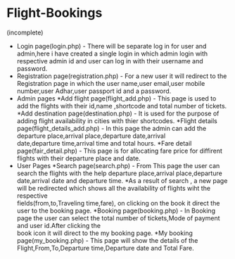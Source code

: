 # Flight-Bookings
(incomplete)
* Login page(login.php) - There will be separate log in for user and admin,here i have created a single login in which admin login with respective admin id and user can log in with their username and password.
*  Registration page(registration.php) - For a new user it will redirect to the Registration page in which the user name,user email,user mobile number,user Adhar,user passport id and a password.
*  Admin pages
             *Add flight page(flight_add.php) - This page is used to add the flights with their id,name ,shortcode and total number of tickets.
             *Add destination page(destination.php) - It is used for the purpose of adding flight availability in cities with thier shortcodes.
             *Flight details page(flight_details_add.php) - In this page the admin can add the departure place,arrival place,departure date,arrival         
             date,departure time,arrival time and total hours.
             *Fare detail page(fair_detail.php) - This page is for allocating fare price for diffirent flights with their departure place and date.
 * User Pages
             *Search page(search.php) - From This page the user can search the flights with the help departure place,arrival place,departure date,arrival                date and departure time.
             *As a result of search , a new page will be redirected which shows all the availability of flights wiht the respective     
             fields(from,to,Traveling time,fare), on clicking on the book it direct the user to the booking page.
             *Booking page(booking.php) - In Booking page the user can select the total number of tickets,Mode of payment and user id.After clicking the   
             book icon it will direct to the my booking page.
             *My booking page(my_booking.php) - This page will show the details of the Flight,From,To,Departure time,Departure date and Total Fare.
